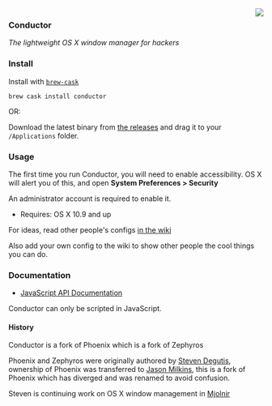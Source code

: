 <img align="right" valign="top" src="https://raw.githubusercontent.com/keith/conductor/master/Conductor/Resources/Images.xcassets/AppIcon.appiconset/icon_256x256.png"/>

### Conductor

*The lightweight OS X window manager for hackers*

### Install

Install with [`brew-cask`](https://github.com/caskroom/homebrew-cask)

```
brew cask install conductor
```

OR:

Download the latest binary from [the
releases](https://github.com/keith/conductor/releases) and drag it to
your `/Applications` folder.

### Usage

The first time you run Conductor, you will need to enable accessibility.
OS X will alert you of this, and open **System Preferences > Security**

An administrator account is required to enable it.

* Requires: OS X 10.9 and up

For ideas, read other people's configs [in the
wiki](https://github.com/keith/conductor/wiki)

Also add your own config to the wiki to show other people the cool
things you can do.

### Documentation

- [JavaScript API Documentation](https://github.com/keith/conductor/wiki/JavaScript-API-documentation)

Conductor can only be scripted in JavaScript.

#### History

Conductor is a fork of Phoenix which is a fork of Zephyros

Phoenix and Zephyros were originally authored by [Steven
Degutis](https://github.com/sdegutis), ownership of Phoenix was
transferred to [Jason Milkins](https://github.com/jasonm23), this is a
fork of Phoenix which has diverged and was renamed to avoid confusion.

Steven is continuing work on OS X window management in
[Mjolnir](https://github.com/mjolnir-io/mjolnir)
